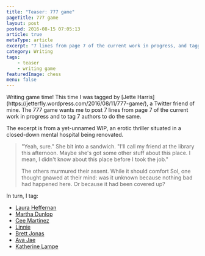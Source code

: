 ```yaml
---
title: "Teaser: 777 game"
pageTitle: 777 game
layout: post
posted: 2016-08-15 07:05:13
article: true
metaType: article
excerpt: "7 lines from page 7 of the current work in progress, and tagging 7 authors to do the same. A writing game adapted from Facebook, where Jette Harris tagged me."
category: Writing
tags:
    - teaser
    - writing game
featuredImage: chess
menu: false
---
```


<p class="c-lead c-lead--ornamented"><span class="c-lead__opening">Writing game time! This time I was tagged</span> by [Jette Harris](https://jetterfly.wordpress.com/2016/08/11/777-game/), a Twitter friend of mine. The 777 game wants me to post 7 lines from page 7 of the current work in progress and to tag 7 authors to do the same.</p>

The excerpt is from a yet-unnamed WIP, an erotic thriller situated in a closed-down mental hospital being renovated.

> "Yeah, sure." She bit into a sandwich. "I'll call my friend at the library this afternoon. Maybe she's got some other stuff about this place. I mean, I didn't know about this place before I took the job."
>
> The others murmured their assent. While it should comfort Sol, one thought gnawed at their mind: was it unknown because nothing bad had happened here. Or because it had been covered up?

In turn, I tag:

* [Laura Heffernan](https://twitter.com/LH_Writes)
* [Martha Dunlop](https://twitter.com/MarthaDunlop)
* [Cee Martinez](https://twitter.com/DazedPuckBunny)
* [Linnie](https://twitter.com/TanteWillemijn)
* [Brett Jonas](https://twitter.com/BookSquirt)
* [Ava Jae](https://twitter.com/Ava_Jae)
* [Katherine Lampe](https://twitter.com/KeleGrrl)
